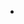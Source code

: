 
- 

<!---
krishaakarkii/krishaakarkii is a ✨ special ✨ repository because its `README.md` (this file) appears on your GitHub profile.
You can click the Preview link to take a look at your changes.
--->
